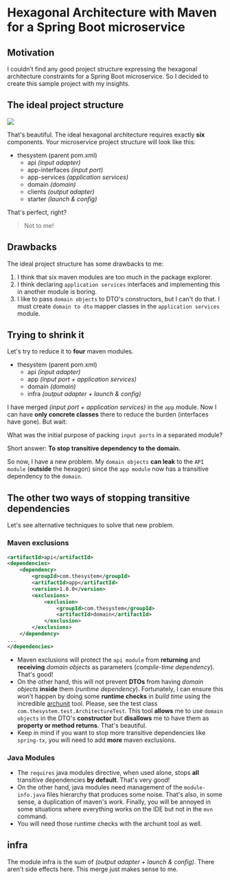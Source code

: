 # Hexagonal Architecture with Maven for a Spring Boot microservice

## Motivation

I couldn’t find any good project structure expressing the hexagonal architecture constraints for a Spring Boot microservice. So I decided to create this sample project with my insights.

## The ideal project structure

![](https://i.imgur.com/elepnRz.png)

That's beautiful. The ideal hexagonal architecture requires exactly **six** components. Your microservice project structure will look like this:

* thesystem (parent pom.xml)
  * api *(input adapter)*
  * app-interfaces *(input port)*
  * app-services *(application services)*
  * domain *(domain)*
  * clients *(output adapter)*
  * starter *(launch & config)*

That's perfect, right?

> Not to me!

## Drawbacks

The ideal project structure has some drawbacks to me:

1. I think that six maven modules are too much in the package explorer.
2. I think declaring `application services` interfaces and implementing this in another module is boring.
3. I like to pass `domain objects` to DTO's constructors, but I can't do that. I must create `domain to dto` mapper classes in the `application services` module.

## Trying to shrink it

Let's try to reduce it to **four** maven modules.

* thesystem (parent pom.xml)
  * api *(input adapter)*
  * app *(input port + application services)*
  * domain *(domain)*
  * infra *(output adapter + launch & config)*

I have merged *(input port + application services)* in the `app` module. Now I can have **only concrete classes** there to reduce the burden (interfaces have gone). But wait:

What was the initial purpose of packing `input ports` in a separated module? 

Short answer: **To stop transitive dependency to the domain.**

So now, I have a new problem. My `domain objects` **can leak** to the `API module` (**outside** the hexagon) since the `app module` now has a transitive dependency to the `domain`.

## The other two ways of stopping transitive dependencies

Let's see alternative techniques to solve that new problem.

### Maven exclusions

``` xml
<artifactId>api</artifactId>
<dependencies>
    <dependency>
        <groupId>com.thesystem</groupId>
        <artifactId>app</artifactId>
        <version>1.0.0</version>
        <exclusions>
            <exclusion>
                <groupId>com.thesystem</groupId>
                <artifactId>domain</artifactId>
            </exclusion>
        </exclusions>
    </dependency>
...
</dependencies>
```

* Maven exclusions will protect the `api module` from **returning** and **receiving** *domain objects* as parameters (*compile-time dependency*). That's good!
* On the other hand, this will not prevent **DTOs** from having *domain objects* **inside** them (*runtime dependency*). Fortunately, I can ensure this won't happen by doing some **runtime checks** in *build time* using the incredible [archunit](https://archunit.org) tool. Please, see the test class `com.thesystem.test.ArchitectureTest`. This tool **allows** me to use `domain objects` in the DTO's **constructor** but **disallows** me to have them as **property or method returns**. That's beautiful.
* Keep in mind if you want to stop more transitive dependencies like `spring-tx`, you will need to add **more** maven exclusions. 

### Java Modules
* The `requires` java modules directive, when used alone, stops **all** transitive dependencies **by default**. That's very good!
* On the other hand, java modules need management of the `module-info.java` files hierarchy that produces some noise. That's also, in some sense, a duplication of maven's work. Finally, you will be annoyed in some situations where everything works on the IDE but not in the `mvn` command.
* You will need those runtime checks with the archunit tool as well.

## infra
The module infra is the sum of *(output adapter + launch & config)*. There aren't side effects here. This merge just makes sense to me.
